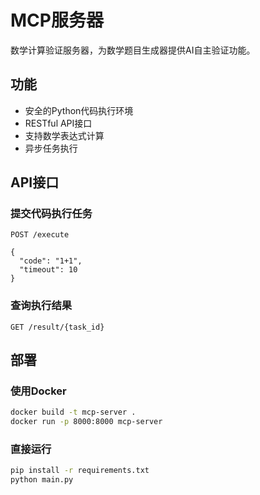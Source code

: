 # MCP服务器

数学计算验证服务器，为数学题目生成器提供AI自主验证功能。

## 功能

- 安全的Python代码执行环境
- RESTful API接口
- 支持数学表达式计算
- 异步任务执行

## API接口

### 提交代码执行任务

```
POST /execute

{
  "code": "1+1",
  "timeout": 10
}
```

### 查询执行结果

```
GET /result/{task_id}
```

## 部署

### 使用Docker

```bash
docker build -t mcp-server .
docker run -p 8000:8000 mcp-server
```

### 直接运行

```bash
pip install -r requirements.txt
python main.py
```